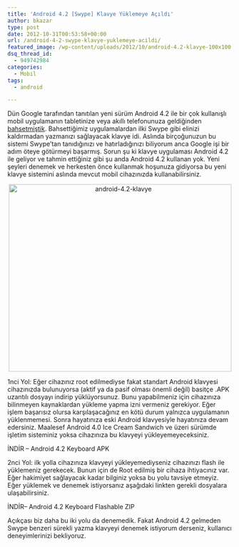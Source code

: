 ```yaml
---
title: 'Android 4.2 [Swype] Klavye Yüklemeye Açıldı'
author: bkazar
type: post
date: 2012-10-31T00:53:58+00:00
url: /android-4-2-swype-klavye-yuklemeye-acildi/
featured_image: /wp-content/uploads/2012/10/android-4.2-klavye-100x100.png
dsq_thread_id:
  - 949742984
categories:
  - Mobil
tags:
  - android

---
```

Dün Google tarafından tanıtılan yeni sürüm Android 4.2 ile bir çok kullanışlı mobil uygulamanın tabletinize veya akıllı telefonunuza geldiğinden [bahsetmiştik][1]. Bahsettiğimiz uygulamalardan ilki Swype gibi elinizi kaldırmadan yazmanızı sağlayacak klavye idi. Aslında birçoğunuzun bu sistemi Swype’tan tanıdığınızı ve hatırladığınızı biliyorum anca Google işi bir adım öteye götürmeyi başarmış. Sorun şu ki klavye uygulaması Android 4.2 ile geliyor ve tahmin ettiğiniz gibi şu anda Android 4.2 kullanan yok. Yeni şeyleri denemek ve herkesten önce kullanmak hoşunuza gidiyorsa bu yeni klavye sistemini aslında mevcut mobil cihazınızda kullanabilirsiniz.

<p style="text-align: center;">
  <img class="size-full wp-image-8841 aligncenter" title="android-4.2-klavye" src="https://www.murekkep.org/wp-content/uploads/2012/10/android-4.2-klavye.png" alt="android-4.2-klavye" width="499" height="420" srcset="https://www.murekkep.org/wp-content/uploads/2012/10/android-4.2-klavye.png 499w, https://www.murekkep.org/wp-content/uploads/2012/10/android-4.2-klavye-400x336.png 400w, https://www.murekkep.org/wp-content/uploads/2012/10/android-4.2-klavye-50x42.png 50w, https://www.murekkep.org/wp-content/uploads/2012/10/android-4.2-klavye-148x125.png 148w" sizes="(max-width: 499px) 100vw, 499px" />
</p>

1nci Yol: Eğer cihazınız root edilmediyse fakat standart Android klavyesi cihazınızda bulunuyorsa (aktif ya da pasif olması önemli değil) basitçe .APK uzantılı dosyayı indirip yüklüyorsunuz. Bunu yapabilmeniz için cihazınıza bilinmeyen kaynaklardan yükleme yapma izni vermeniz gerekiyor. Eğer işlem başarısız olursa karşılaşacağınız en kötü durum yalnızca uygulamanın yüklenmemesi. Sonra hayatınıza eski Android klavyesiyle hayatınıza devam edersiniz. Maalesef Android 4.0 Ice Cream Sandwich ve üzeri sürümde işletim sisteminiz yoksa cihazınıza bu klavyeyi yükleyemeyeceksiniz.

İNDİR – Android 4.2 Keyboard APK

2nci Yol: ilk yolla cihazınıza klavyeyi yükleyemediyseniz cihazınızı flash ile yüklemeniz gerekecek. Bunun için de Root edilmiş bir cihaza ihtiyacınız var. Eğer hakimiyet sağlayacak kadar bilginiz yoksa bu yolu tavsiye etmeyiz. Eğer yüklemek ve denemek istiyorsanız aşağıdaki linkten gerekli dosyalara ulaşabilirsiniz.

İNDİR– Android 4.2 Keyboard Flashable ZIP

Açıkçası biz daha bu iki yolu da denemedik. Fakat Android 4.2 gelmeden Swype benzeri sürekli yazma klavyeyi denemek istiyorum derseniz, kullanıcı deneyimlerinizi bekliyoruz.

 [1]: https://wp.me/p1eJph-2hW "android 4.2 klavye"